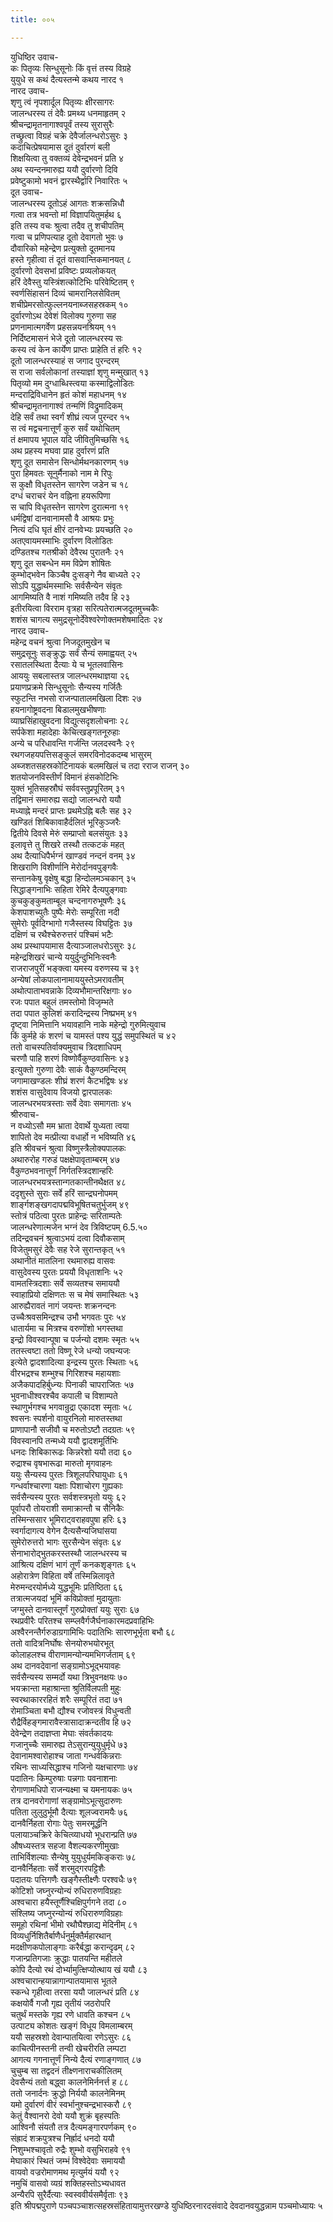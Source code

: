 ```yaml
---
title: ००५

---
```

युधिष्ठिर उवाच-  
कः पितृव्यः सिन्धुसूनोः किं वृत्तं तस्य विग्रहे  
युयुधे स कथं दैत्यस्तन्मे कथय नारद १  
नारद उवाच-  
शृणु त्वं नृपशार्दूल पितृव्यः क्षीरसागरः  
जालन्धरस्य तं देवैः प्रमथ्य धनमाहृतम् २  
श्रीचन्द्रामृतनागाश्वपूर्वं तस्य सुरासुरैः  
तच्छ्रुत्वा विग्रहं चक्रे देवैर्जालन्धरोऽसुरः ३  
कदाचित्प्रेषयामास दूतं दुर्वारणं बली  
शिक्षयित्वा तु वक्तव्यं देवेन्द्रभवनं प्रति ४  
अथ स्यन्दनमारुह्य ययौ दुर्वारणो दिवि  
प्रवेष्टुकामो भवनं द्वारस्थैर्द्वारि निवारितः ५  
दूत उवाच-  
जालन्धरस्य दूतोऽहं आगतः शक्रसन्निधौ  
गत्वा तत्र भवन्तो मां विज्ञापयितुमर्हथ ६  
इति तस्य वचः श्रुत्वा तदैव तु शचीपतिम्  
गत्वा च प्रणिपत्याह दूतो देवागतो भुवः ७  
दौवारिको महेन्द्रेण प्रत्युक्तो दूतमानय  
हस्ते गृहीत्वा तं दूतं वासवान्तिकमानयत् ८  
दुर्वारणो देवसभां प्रविष्टः प्रव्यलोकयत्  
हरिं देवैस्तु यस्त्रिंशत्कोटिभिः परिवेष्टितम् ९  
स्वर्णसिंहासनं दिव्यं चामरानिलसेवितम्  
शचीप्रेमरसोत्फुल्लनयनाब्जसहस्रकम् १०  
दुर्वारणोऽथ देवेशं विलोक्य गुरुणा सह  
प्रणनामात्मगर्वेण प्रहसन्नयनश्रियम् ११  
निर्दिष्टमासनं भेजे दूतो जालन्धरस्य सः  
कस्य त्वं केन कार्येण प्राप्तः प्राहेति तं हरिः १२  
दूतो जालन्धरस्याहं स जगाद पुरन्दरम्  
स राजा सर्वलोकानां तस्याज्ञां शृणु मन्मुखात् १३  
पितृव्यो मम दुग्धाब्धिस्त्वया कस्माद्विलोडितः  
मन्दराद्रिविधानेन हृतं कोशं महाधनम् १४  
श्रीचन्द्रामृतनागाश्वं तन्मणिं विद्रुमादिकम्  
देहि सर्वं तथा स्वर्गं शीघ्रं त्यज पुरन्दर १५  
स त्वं मद्वचनात्तूर्णं कुरु सर्वं यथोचितम्  
तं क्षमापय भूपाल यदि जीवितुमिच्छसि १६  
अथ प्रहस्य मघवा प्राह दुर्वारणं प्रति  
शृणु दूत समासेन सिन्धोर्मथनकारणम् १७  
पुरा हिमवतः सूनुर्मैनाको नाम मे रिपुः  
स कुक्षौ विधृतस्तेन सागरेण जडेन च १८  
दग्धं चराचरं येन वह्निना हयरूपिणा  
स चापि विधृतस्तेन सागरेण दुरात्मना १९  
धर्मद्विषां दानवानामसौ वै आश्रयः प्रभुः  
नित्यं दधि घृतं क्षीरं दानवेभ्यः प्रयच्छति २०  
अतएवायमस्माभिः दुर्वारण विलोडितः  
दण्डितश्च गतश्रीको देवैरथ पुरातनैः २१  
शृणु दूत सबन्धेन मम विप्रेण शोषितः  
कुम्भोद्भवेन किञ्चैष दुःसङ्गे नैव बाध्यते २२  
सोऽपि युद्धार्थमस्माभिः सर्वसैन्येन संवृतः  
आगमिष्यति वै नाशं गमिष्यति तदैव हि २३  
इतीरयित्वा विरराम वृत्रहा सरित्पतेरात्मजदूतमुच्चकैः  
शशंस चागत्य समुद्रसूनोर्देवेश्वरेणोक्तमशेषमादितः २४  
नारद उवाच-  
महेन्द्र वचनं श्रुत्वा निजदूतमुखेन च  
समुद्रसूनुः सङ्क्रुद्धः सर्वं सैन्यं समाह्वयत् २५  
रसातलस्थिता दैत्याः ये च भूतलवासिनः  
आययुः सबलास्तत्र जालन्धरमथाज्ञया २६  
प्रयाणप्रक्रमे सिन्धुसूनोः सैन्यस्य गर्जितैः  
स्फुटन्ति नभसो राजन्पातालमखिला दिशः २७  
हयनागोष्ट्रवदना बिडालमुखभीषणाः  
व्याघ्रसिंहाखुवदना विद्युत्सदृशलोचनाः २८  
सर्पकेशा महादेहाः केचित्खङ्गतनूरुहाः  
अन्ये च परिधावन्ति गर्जन्ति जलदस्वनैः २९  
रथगजहयपत्तिसङ्कुलं समरविनोदकदम्ब भासुरम्  
अब्जशतसहस्रकोटिनायकं बलमखिलं च तदा रराज राजन् ३०  
शतयोजनविस्तीर्णं विमानं हंसकोटिभिः  
युक्तं भूतिसहस्रौघं सर्ववस्तुप्रपूरितम् ३१  
तद्विमानं समारुह्य सद्यो जालन्धरो ययौ  
मध्याह्ने मन्दरं प्राप्तः प्रथमेऽह्नि बलैः सह ३२  
खण्डितं शिबिकावाहैर्दलितं भूरिकुञ्जरैः  
द्वितीये दिवसे मेरुं सम्प्राप्तो बलसंयुतः ३३  
इलावृत्ते तु शिखरे तस्थौ तत्कटकं महत्  
अथ दैत्याधिपैर्भग्नं खाण्डवं नन्दनं वनम् ३४  
शिखराणि विशीर्णानि मेरोर्दानवपुङ्गवैः  
सन्तानकेषु वृक्षेषु बद्धा हिन्दोलमञ्चकान् ३५  
सिद्धाङ्गनाभिः सहिता रेमिरे दैत्यपुङ्गवाः  
कुचकुङ्कुमताम्बूल चन्दनागरुभूषणैः ३६  
केशपाशच्युतैः पुष्पैः मेरोः सम्पूरिता नदी  
सुमेरोः पूर्वदिग्भागो गजैस्तस्य विघट्टितः ३७  
दक्षिणं च रथैश्चेरुरुत्तरं पश्चिमं भटैः  
अथ प्रस्थापयामास दैत्याञ्जालधरोऽसुरः ३८  
महेन्द्रशिखरं चान्ये ययुर्दुन्दुभिनिःस्वनैः  
राजराजपुरीं भङ्क्त्वा यमस्य वरुणस्य च ३९  
अन्येषां लोकपालानामाययुस्तेऽमरावतीम्  
अथोत्पाताभवन्नाके दिव्यभौमान्तरिक्षगाः ४०  
रजः पपात बहुलं तमस्तोमो विजृम्भते  
तदा पपात कुलिशं करादिन्द्रस्य निष्प्रभम् ४१  
दृष्ट्वा निमित्तानि भयावहानि नाके महेन्द्रो गुरुमित्युवाच  
किं कुर्महे कं शरणं च यामस्तं पश्य युद्धं समुपस्थितं च ४२  
ततो वाचस्पतिर्वाक्यमुवाच त्रिदशाधिपम्  
चरणौ पाहि शरणं विष्णोर्वैकुण्ठवासिनः ४३  
इत्युक्तो गुरुणा देवैः साकं वैकुण्ठमन्दिरम्  
जगामाखण्डलः शीघ्रं शरणं कैटभद्विषः ४४  
शशंस वासुदेवाय विजयो द्वारपालकः  
जालन्धरभयत्रस्ताः सर्वे देवाः समागताः ४५  
श्रीरुवाच-  
न वध्योऽसौ मम भ्राता देवार्थे युध्यता त्वया  
शापितो देव मत्प्रीत्या वधार्हो न भविष्यति ४६  
इति श्रीवचनं श्रुत्वा विष्णुस्त्रैलोक्यपालकः  
अथारुरोह गरुडं पक्षक्षेपावृताम्बरम् ४७  
वैकुण्ठभवनात्तूर्णं निर्गतस्त्रिदशान्हरिः  
जालन्धरभयत्रस्तान्गतकान्तीनथैक्षत ४८  
ददृशुस्ते सुराः सर्वे हरिं सान्द्रघनोपमम्  
शार्ङ्गशङ्खगदापद्मविभूषितचतुर्भुजम् ४९  
स्तोत्रं पठित्वा पुरतः प्राहेन्द्रः सरिताम्पतेः  
जालन्धरेणात्मजेन भग्नं देव त्रिविष्टपम् 6.5.५०  
तदिन्द्रवचनं श्रुत्वाऽभयं दत्वा दिवौकसाम्  
विजेतुमसुरं देवैः सह रेजे सुरान्तकृत् ५१  
अथानीतं मातलिना रथमारुह्य वासवः  
वासुदेवस्य पुरतः प्रययौ विधृताशनिः ५२  
वामतस्त्रिदशाः सर्वे सव्यतश्च समाययौ  
स्वाहाप्रियो दक्षिणतः स च मेषं समास्थितः ५३  
आरुह्यैरावतं नागं जयन्तः शक्रनन्दनः  
उच्चैःश्रवसमिन्द्रश्च उभौ भगवतः पुरः ५४  
धातार्यमा च मित्रश्च वरुणोंशो भगस्तथा  
इन्द्रो विवस्वान्पूषा च पर्जन्यो दशमः स्मृतः ५५  
ततस्त्वष्टा ततो विष्णू रेजे धन्यो जघन्यजः  
इत्येते द्वादशादित्या इन्द्रस्य पुरतः स्थिताः ५६  
वीरभद्रश्च शम्भुश्च गिरिशश्च महायशाः  
अजैकपादहिर्बुध्न्यः पिनाकी चापराजितः ५७  
भुवनाधीश्वरश्चैव कपाली च विशाम्पते  
स्थाणुर्भगश्च भगवान्रुद्रा एकादश स्मृताः ५८  
श्वसनः स्पर्शनो वायुरनिलो मारुतस्तथा  
प्राणापानौ सजीवौ च मरुतोऽष्टौ तदग्रतः ५९  
विवस्वानपि तन्मध्ये ययौ द्वादशमूर्तिभिः  
धनदः शिबिकारूढः किन्नरेशो ययौ तदा ६०  
रुद्राश्च वृषभारूढा मारुतो मृगवाहनः  
ययुः सैन्यस्य पुरतः त्रिशूलपरिघायुधाः ६१  
गन्धर्वाश्चारणा यक्षाः पिशाचोरग गुह्यकाः  
सर्वसैन्यस्य पुरतः सर्वशस्त्रभृतो ययुः ६२  
पूर्वापरौ तोयराशी समाक्रान्तौ च सैनिकैः  
तस्मिन्ससार भूमिराट्वराहवपुषा हरिः ६३  
स्वर्गादागत्य वेगेन दैत्यसैन्यजिघांसया  
सुमेरोरुत्तरो भागः सुरसैन्येन संवृतः ६४  
सेनाभारोद्भुतकरस्तस्थौ जालन्धरस्य च  
आश्रित्य दक्षिणं भागं तूर्णं कनकशृङ्गतः ६५  
अहोरात्रेण विहिता वर्षे तस्मिन्निलावृते  
मेरुमन्दरयोर्मध्ये युद्धभूमिः प्रतिष्ठिता ६६  
तत्रात्मजयदां भूमिं कविप्रोक्तां मुदायुताः  
जग्मुस्ते दानवास्तूर्णं गुरुप्रोक्तां ययुः सुराः ६७  
रथप्रवीरैः परितश्च सम्प्लवैर्गजैर्घनाकारमदप्रवाहिभिः  
अश्वैरनन्तैर्गरुडाग्रगामिभिः पदातिभिः सारणभूर्भृता बभौ ६८  
ततो वादित्रनिर्घोषः सेनयोरुभयोरभूत्  
कोलाहलश्च वीराणामन्योन्यमभिगर्जताम् ६९  
अथ दानवदेवानां सङ्ग्रामोऽभूद्भयावहः  
सर्वसैन्यस्य सम्मर्दो यथा त्रिभुवनक्षयः ७०  
भयक्रान्ता महाश्रान्ता श्रुतिर्विलपती मुहुः  
स्वरथाकाररहितं शरैः सम्पूरितं तदा ७१  
रोमाञ्चिता बभौ द्यौश्च रजोवस्त्रं विधुन्वती  
रौद्रैर्विहङ्गमारावैस्त्रासादाक्रन्दतीव हि ७२  
देवेन्द्रेण तदाज्ञप्ता मेघाः संवर्तकादयः  
गजानुच्चैः समारुह्य तेऽसुरान्युयुधुर्मृधे ७३  
देवानामश्वारोहाश्च जाता गन्धर्वकिन्नराः  
रथिनः साध्यसिद्धाश्च गजिनो यक्षचारणाः ७४  
पदातिनः किम्पुरुषाः पन्नगाः पवनाशनाः  
रोगाणामधिपो राजन्यक्ष्मा च यमनायकः ७५  
तत्र दानवरोगाणां सङ्ग्रामोऽभूत्सुदारुणः  
पतिता लुलुठुर्भूमौ दैत्याः शूलज्वरामयैः ७६  
दानवैर्निहता रोगाः पेतुः समरमूर्द्धनि  
पलायाञ्चक्रिरे केचित्व्याधयो भूधरान्प्रति ७७  
औषध्यस्तत्र सहजा वैशल्यकरणीमुखाः  
ताभिर्विशल्याः सैन्येषु युयुधुर्यमकिङ्कराः ७८  
दानवैर्निहताः सर्वे शरमुद्गरपट्टिशैः  
पदातयः पत्तिगणैः खङ्गैस्तीक्ष्णैः परश्वधैः ७९  
कोटिशो जघ्नुरन्योन्यं रुधिरारुणविग्रहाः  
अश्वचारा हयैस्तूर्णैश्चिक्षिपुर्गगने तदा ८०  
संश्लिष्य जघ्नुरन्योन्यं रुधिरारुणविग्रहाः  
समूहो रथिनां भीमो रथौघैश्छाद्य मेदिनीम् ८१  
विव्यधुर्निशितैर्बाणैर्धनुर्मुक्तैर्महारथान्  
मदक्षीणकपोलाङ्गाः करैर्बद्धा करान्दृढम् ८२  
गजान्प्रतिगजाः क्रुद्धाः पातयन्ति महीतले  
कोपि दैत्यो रथं दोर्भ्यामुत्क्षिप्योत्थाय खं ययौ ८३  
अश्वचारान्हयान्नागान्पातयामास भूतले  
स्कन्धे गृहीत्वा तरसा ययौ जालन्धरं प्रति ८४  
कक्षयोर्वै गजौ गृह्य तृतीयं जठरोपरि  
चतुर्थं मस्तके गृह्य रणे धावति कश्चन ८५  
उत्पाट्य कोशतः खङ्गं विधूय विमलाम्बरम्  
ययौ सहस्रशो देवान्पातयित्वा रणेऽसुरः ८६  
काचित्पीनस्तनी तन्वी खेचरीरति लम्पटा  
आगत्य गगनात्तूर्णं निन्ये दैत्यं रणाङ्गणात् ८७  
चुचुम्ब सा तद्वदनं तीक्ष्णनाराचकीलितम्  
देवसैन्यं ततो बद्ध्वा कालनेमिर्ननर्त्त ह ८८  
ततो जनार्दनः क्रुद्धो निर्ययौ कालनेमिनम्  
यमो दुर्वारणं वीरं स्वर्भानुश्चन्द्रभास्करौ ८९  
केतुं वैश्वानरो देवो ययौ शुक्रं बृहस्पतिः  
आश्विनौ संयतौ तत्र दैत्यमङ्गारपर्णकम् ९०  
संह्रादं शक्रपुत्रश्च निर्ह्रादं धनदो ययौ  
निशुम्भश्चावृतो रुद्रैः शुम्भो वसुभिराहवे ९१  
मेघाकारं स्थितं जम्भं विश्वेदेवाः समाययौ  
वायवो वज्ररोमाणमथ मृत्युर्मयं ययौ ९२  
नमुचिं वासवो व्यग्रं शक्तिहस्तोऽभ्यधावत  
अन्यैरपि सुरैर्दैत्याः स्वस्ववीर्यसमैर्वृताः ९३  
इति श्रीपद्मपुराणे पञ्चपञ्चाशत्सहस्रसंहितायामुत्तरखण्डे युधिष्ठिरनारदसंवादे देवदानवयुद्धन्नाम पञ्चमोध्यायः ५